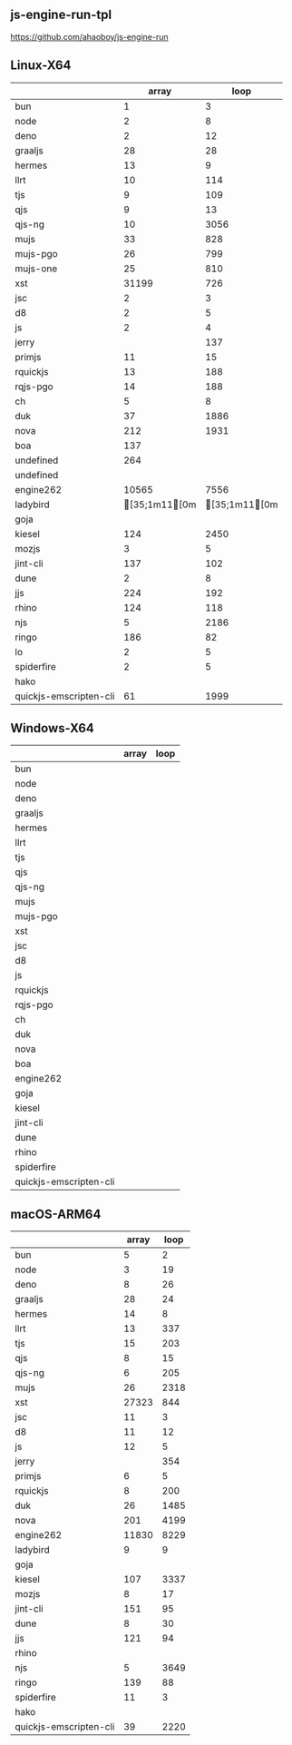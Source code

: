 ## js-engine-run-tpl

https://github.com/ahaoboy/js-engine-run
## Linux-X64


| | array | loop |
| --- | --- | --- |
| bun | 1 | 3 |
| node | 2 | 8 |
| deno | 2 | 12 |
| graaljs | 28 | 28 |
| hermes | 13 | 9 |
| llrt | 10 | 114 |
| tjs | 9 | 109 |
| qjs | 9 | 13 |
| qjs-ng | 10 | 3056 |
| mujs | 33 | 828 |
| mujs-pgo | 26 | 799 |
| mujs-one | 25 | 810 |
| xst | 31199 | 726 |
| jsc | 2 | 3 |
| d8 | 2 | 5 |
| js | 2 | 4 |
| jerry |  | 137 |
| primjs | 11 | 15 |
| rquickjs | 13 | 188 |
| rqjs-pgo | 14 | 188 |
| ch | 5 | 8 |
| duk | 37 | 1886 |
| nova | 212 | 1931 |
| boa | 137
undefined | 264
undefined |
| engine262 | 10565 | 7556 |
| ladybird | [35;1m11[0m | [35;1m11[0m |
| goja |  |  |
| kiesel | 124 | 2450 |
| mozjs | 3 | 5 |
| jint-cli | 137 | 102 |
| dune | 2 | 8 |
| jjs | 224 | 192 |
| rhino | 124 | 118 |
| njs | 5 | 2186 |
| ringo | 186 | 82 |
| lo | 2 | 5 |
| spiderfire | 2 | 5 |
| hako |  |  |
| quickjs-emscripten-cli | 61 | 1999 |

## Windows-X64


| | array | loop |
| --- | --- | --- |
| bun |  |  |
| node |  |  |
| deno |  |  |
| graaljs |  |  |
| hermes |  |  |
| llrt |  |  |
| tjs |  |  |
| qjs |  |  |
| qjs-ng |  |  |
| mujs |  |  |
| mujs-pgo |  |  |
| xst |  |  |
| jsc |  |  |
| d8 |  |  |
| js |  |  |
| rquickjs |  |  |
| rqjs-pgo |  |  |
| ch |  |  |
| duk |  |  |
| nova |  |  |
| boa |  |  |
| engine262 |  |  |
| goja |  |  |
| kiesel |  |  |
| jint-cli |  |  |
| dune |  |  |
| rhino |  |  |
| spiderfire |  |  |
| quickjs-emscripten-cli |  |  |

## macOS-ARM64


| | array | loop |
| --- | --- | --- |
| bun | 5 | 2 |
| node | 3 | 19 |
| deno | 8 | 26 |
| graaljs | 28 | 24 |
| hermes | 14 | 8 |
| llrt | 13 | 337 |
| tjs | 15 | 203 |
| qjs | 8 | 15 |
| qjs-ng | 6 | 205 |
| mujs | 26 | 2318 |
| xst | 27323 | 844 |
| jsc | 11 | 3 |
| d8 | 11 | 12 |
| js | 12 | 5 |
| jerry |  | 354 |
| primjs | 6 | 5 |
| rquickjs | 8 | 200 |
| duk | 26 | 1485 |
| nova | 201 | 4199 |
| engine262 | 11830 | 8229 |
| ladybird | 9 | 9 |
| goja |  |  |
| kiesel | 107 | 3337 |
| mozjs | 8 | 17 |
| jint-cli | 151 | 95 |
| dune | 8 | 30 |
| jjs | 121 | 94 |
| rhino |  |  |
| njs | 5 | 3649 |
| ringo | 139 | 88 |
| spiderfire | 11 | 3 |
| hako |  |  |
| quickjs-emscripten-cli | 39 | 2220 |

